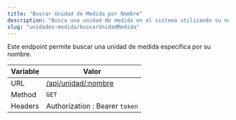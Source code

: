 ```yaml
---
title: "Buscar Unidad de Medida por Nombre"
description: "Busca una unidad de medida en el sistema utilizando su nombre."
slug: "unidades-medida/buscarUnidadMedida"
---
```


Este endpoint permite buscar una unidad de medida específica por su nombre.

| Variable | Valor                                      |
| -------- | ------------------------------------------ |
| URL      | [/api/unidad/:nombre](/api/unidad/:nombre) |
| Method   | `GET`                                      |
| Headers  | Authorization : Bearer `token`             |
